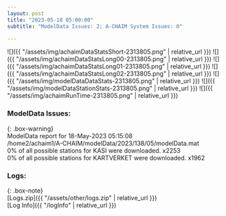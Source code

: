 ```yaml
---
layout: post
title: "2023-05-18 05:00:00"
subtitle: "ModelData Issues: 2; A-CHAIM System Issues: 0"

---
```


![]({{ "/assets/img/achaimDataStatsShort-2313805.png" | relative_url }})
![]({{ "/assets/img/achaimDataStatsLong00-2313805.png" | relative_url }})
![]({{ "/assets/img/achaimDataStatsLong01-2313805.png" | relative_url }})
![]({{ "/assets/img/achaimDataStatsLong02-2313805.png" | relative_url }})
![]({{ "/assets/img/modelDataDataStats-2313805.png" | relative_url }})
![]({{ "/assets/img/modelDataStationStats-2313805.png" | relative_url }})
![]({{ "/assets/img/achaimRunTime-2313805.png" | relative_url }})


### ModelData Issues:  
  
{: .box-warning}  
 ModelData report for 18-May-2023 05:15:08   
 /home2/achaim1/A-CHAIM/modelData/2023/138/05/modelData.mat   
 0% of all possible stations for KASI were downloaded. x2253   
 0% of all possible stations for KARTVERKET were downloaded. x1962   
  


### Logs:  
  
{: .box-note}  
[Logs.zip]({{ "/assets/other/logs.zip" | relative_url }})  
[Log Info]({{ "/logInfo" | relative_url }})  
